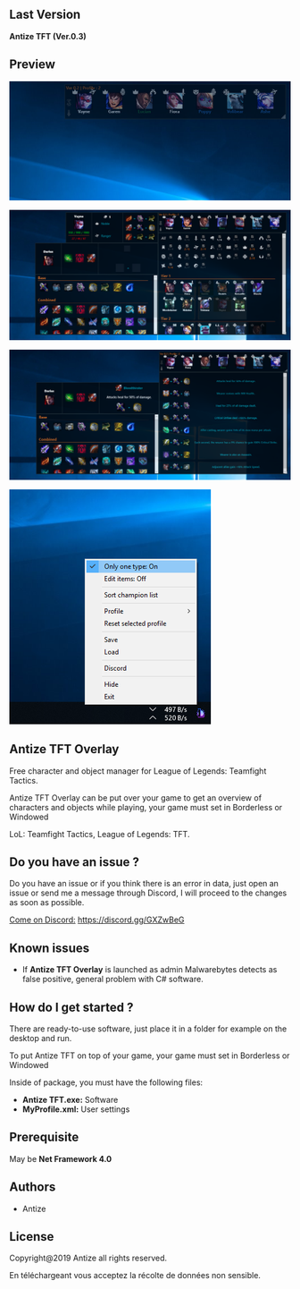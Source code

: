 
## Last Version
**Antize TFT (Ver.0.3)**

## Preview

![Preview](Exemple1.png)

![Preview](Exemple2.png)

![Preview](Exemple3.png)

![Preview](Exemple4.png)

## Antize TFT Overlay
Free character and object manager for League of Legends: Teamfight Tactics.

Antize TFT Overlay can be put over your game to get an overview of characters and objects while playing, your game must set in Borderless or Windowed

LoL: Teamfight Tactics, League of Legends: TFT.

## Do you have an issue ?
Do you have an issue or if you think there is an error in data, just open an issue or send me a message through Discord, I will proceed to the changes as soon as possible.

[Come on Discord:](https://discord.gg/GXZwBeG) https://discord.gg/GXZwBeG

## Known issues
- If **Antize TFT Overlay** is launched as admin Malwarebytes detects as false positive, general problem with C# software.

## How do I get started ?
There are ready-to-use software, just place it in a folder for example on the desktop and run.

To put Antize TFT on top of your game, your game must set in Borderless or Windowed

Inside of package, you must have the following files:
- **Antize TFT.exe:** Software
- **MyProfile.xml:** User settings

## Prerequisite
May be **Net Framework 4.0**

## Authors
- Antize

## License
Copyright@2019 Antize all rights reserved.

En téléchargeant vous acceptez la récolte de données non sensible.
